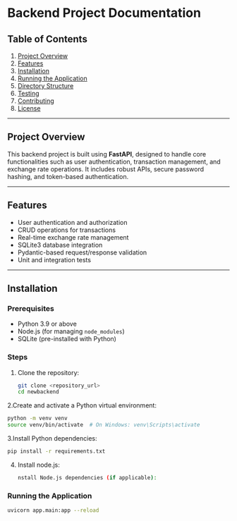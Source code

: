 # Backend Project Documentation

## Table of Contents
1. [Project Overview](#project-overview)
2. [Features](#features)
3. [Installation](#installation)
4. [Running the Application](#running-the-application)
5. [Directory Structure](#directory-structure)
6. [Testing](#testing)
7. [Contributing](#contributing)
8. [License](#license)

---

## Project Overview
This backend project is built using **FastAPI**, designed to handle core functionalities such as user authentication, transaction management, and exchange rate operations. It includes robust APIs, secure password hashing, and token-based authentication.

---

## Features
- User authentication and authorization
- CRUD operations for transactions
- Real-time exchange rate management
- SQLite3 database integration
- Pydantic-based request/response validation
- Unit and integration tests

---

## Installation

### Prerequisites
- Python 3.9 or above
- Node.js (for managing `node_modules`)
- SQLite (pre-installed with Python)

### Steps
1. Clone the repository:
   ```bash
   git clone <repository_url>
   cd newbackend
   ```
2.Create and activate a Python virtual environment:
```bash
python -m venv venv
source venv/bin/activate  # On Windows: venv\Scripts\activate
```

3.Install Python dependencies:

```bash
pip install -r requirements.txt
```

4. Install node.js:
   ```bash
   nstall Node.js dependencies (if applicable):
   ```

### Running the Application

```bash
uvicorn app.main:app --reload
```
   





